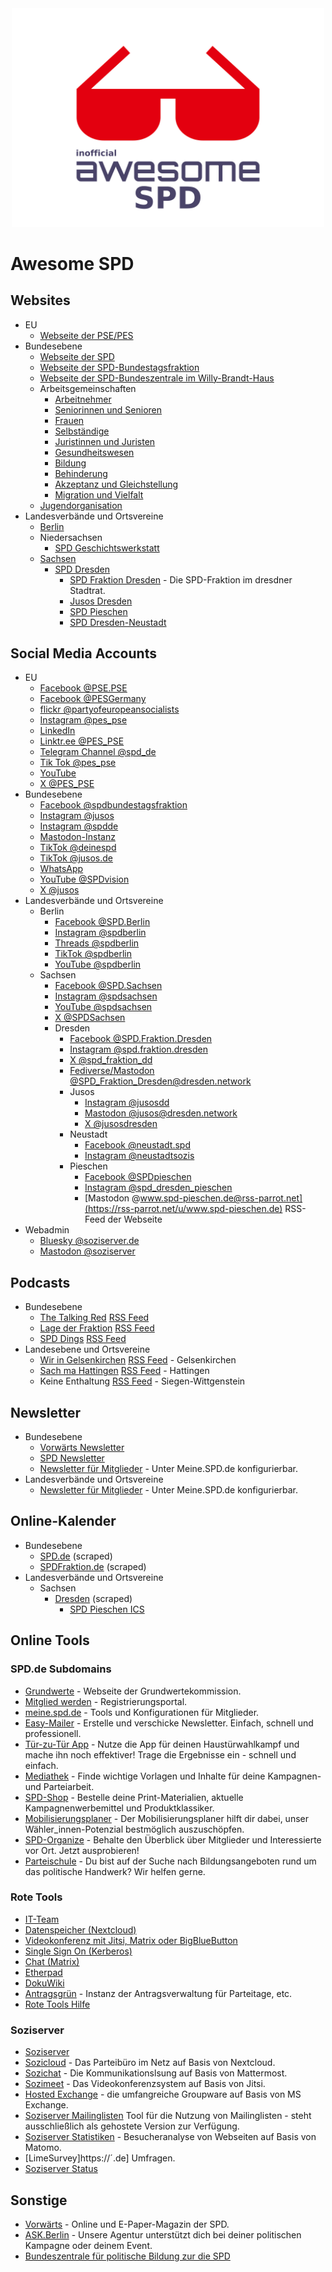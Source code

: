 <div align="center">
 <div>
  <img width="500" src="media/logo.svg" alt="Awesome SPD">
  <br>
 </div>
</div>

# Awesome SPD


## Websites

- EU
  - [Webseite der PSE/PES](https://pes.eu/)
- Bundesebene
  - [Webseite der SPD](https://spd.de)
  - [Webseite der SPD-Bundestagsfraktion](https://www.spdfraktion.de/)
  - [Webseite der SPD-Bundeszentrale im Willy-Brandt-Haus](https://www.willy-brandt-haus.de/)
  - Arbeitsgemeinschaften
    - [Arbeitnehmer](https://afa.spd.de/)
    - [Seniorinnen und Senioren](https://60plus.spd.de/)
    - [Frauen](https://frauen.spd.de/)
    - [Selbständige](https://ags.spd.de/)
    - [Juristinnen und Juristen](https://asj.spd.de/)
    - [Gesundheitswesen](https://asg.spd.de/)
    - [Bildung](https://afb.spd.de/)
    - [Behinderung](https://selbstaktiv.spd.de/)
    - [Akzeptanz und Gleichstellung](https://spdqueer.spd.de/)
    - [Migration und Vielfalt](https://vielfalt.spd.de)
  - [Jugendorganisation](https://www.jusos.de/)
- Landesverbände und Ortsvereine
  - [Berlin](https://spd.berlin)
  - Niedersachsen
    - [SPD Geschichtswerkstatt](https://www.spd-geschichtswerkstatt.de)
  - [Sachsen](https://sachsenspd.de)
    - [SPD Dresden](https://www.spd-dresden.de)
        - [SPD Fraktion Dresden](https://spd-fraktion-dresden.de/) - Die SPD-Fraktion im dresdner Stadtrat.
        - [Jusos Dresden](https://dresden.jusos.info/)
        - [SPD Pieschen](https://www.spd-pieschen.de/)
        - [SPD Dresden-Neustadt](https://spd-dresden-neustadt.de/)


## Social Media Accounts

- EU
  - [Facebook @PSE.PSE](https://www.facebook.com/PES.PSE/)
  - [Facebook @PESGermany](https://www.facebook.com/PESGermany)
  - [flickr @partyofeuropeansocialists](https://flickr.com/photos/partyofeuropeansocialists/)
  - [Instagram @pes_pse](https://www.instagram.com/pes_pse/)
  - [LinkedIn](https://www.linkedin.com/company/979780/admin/)
  - [Linktr.ee @PES_PSE](https://linktr.ee/pes_pse)
  - [Telegram Channel @spd_de](https://t.me/s/spd_de)
  - [Tik Tok @pes_pse](https://www.tiktok.com/@pes_pse)
  - [YouTube](https://www.youtube.com/channel/UCDQw4C8Af4cpaASzCMQ4v7A)
  - [X @PES_PSE](https://x.com/PES_PSE)
- Bundesebene
  - [Facebook @spdbundestagsfraktion](https://www.facebook.com/spdbundestagsfraktion/)
  - [Instagram @jusos](https://www.instagram.com/jusos/)
  - [Instagram @spdde](https://www.instagram.com/spdde/)
  - [Mastodon-Instanz](https://spd.social)
  - [TikTok @deinespd](https://www.tiktok.com/@deinespd)
  - [TikTok @jusos.de](https://www.tiktok.com/@jusos.de)
  - [WhatsApp](https://www.spd.de/whatsapp)
  - [YouTube @SPDvision](https://www.youtube.com/user/SPDvision)
  - [X @jusos](https://x.com/jusos)
- Landesverbände und Ortsvereine
  - Berlin
    - [Facebook @SPD.Berlin](https://www.facebook.com/SPD.Berlin)
    - [Instagram @spdberlin](https://www.instagram.com/spdberlin/)
    - [Threads @spdberlin](https://www.threads.net/@spdberlin)
    - [TikTok @spdberlin](https://www.tiktok.com/@spdberlin)
    - [YouTube @spdberlin](https://www.youtube.com/spdberlin)
  - Sachsen
    - [Facebook @SPD.Sachsen](https://www.facebook.com/SPD.Sachsen)
    - [Instagram @spdsachsen](https://www.instagram.com/spdsachsen/)
    - [YouTube @spdsachsen](https://www.youtube.com/user/spdsachsen)
    - [X @SPDSachsen](https://x.com/SPDSachsen)
    - Dresden
      - [Facebook @SPD.Fraktion.Dresden](https://www.facebook.com/SPD.Fraktion.Dresden)
      - [Instagram @spd.fraktion.dresden](https://instagram.com/spd.fraktion.dresden)
      - [X @spd_fraktion_dd](https://x.com/spd_fraktion_dd)
      - [Fediverse/Mastodon @SPD_Fraktion_Dresden@dresden.network](https://dresden.network/@SPD_Fraktion_Dresden)
      - Jusos
        - [Instagram @jusosdd](https://www.instagram.com/jusosdd/)
        - [Mastodon @jusos@dresden.network](https://dresden.network/@jusos)
        - [X @jusosdresden](https://x.com/jusosdresden)
      - Neustadt
        - [Facebook @neustadt.spd](https://www.facebook.com/neustadt.spd/)
        - [Instagram @neustadtsozis](https://www.instagram.com/neustadtsozis/)
      - Pieschen
        - [Facebook @SPDpieschen](https://www.facebook.com/SPDpieschen)
        - [Instagram @spd_dresden_pieschen](https://www.instagram.com/spd_dresden_pieschen/)
        - [Mastodon @www.spd-pieschen.de@rss-parrot.net](https://rss-parrot.net/u/www.spd-pieschen.de) RSS-Feed der Webseite
- Webadmin
  - [Bluesky @soziserver.de](https://bsky.app/profile/soziserver.de)
  - [Mastodon @soziserver](https://unaone.social/@soziserver)


## Podcasts

- Bundesebene
    - [The Talking Red](https://www.spd.de/aktuelles/the-talking-red) [RSS Feed](https://anchor.fm/s/12ad5e78/podcast/rss)
    - [Lage der Fraktion](https://www.spdfraktion.de/node/4978328) [RSS Feed](https://www.spdfraktion.de/node/4978328/podcast)
    - [SPD Dings](https://vorwaerts.de/podcasts) [RSS Feed](https://anchor.fm/s/58b95fd4/podcast/rss)
- Landesebene und Ortsvereine
  - [Wir in Gelsenkirchen](https://7glwbq.podcaster.de/) [RSS Feed](https://7glwbq.podcaster.de/spdwiringelsenkirchen.rss) - Gelsenkirchen
  - [Sach ma Hattingen](https://www.spd-hattingen.de/podcast/) [RSS Feed](https://www.spd-hattingen.de/feed/mp3/) - Hattingen
  - Keine Enthaltung [RSS Feed](https://spd.podcaster.de/keine-enthaltung.rss) - Siegen-Wittgenstein


## Newsletter

- Bundesebene
    - [Vorwärts Newsletter](https://subscribe.newsletter2go.com/?n2g=nyd6hjhf-rhoab74n-14op)
    - [SPD Newsletter](https://www.spd.de/newsletter)
    - [Newsletter für Mitglieder](https://meine.spd.de) - Unter Meine.SPD.de konfigurierbar.
- Landesverbände und Ortsvereine
    - [Newsletter für Mitglieder](https://meine.spd.de) - Unter Meine.SPD.de konfigurierbar.


## Online-Kalender

- Bundesebene
  - [SPD.de](https://raw.githubusercontent.com/public-spd/spd-ics/refs/heads/main/ics/spd-de.ics) (scraped)
  - [SPDFraktion.de](https://raw.githubusercontent.com/public-spd/spd-ics/refs/heads/main/ics/spdfraktion-de.ics) (scraped)
- Landesverbände und Ortsvereine
  - Sachsen
    - [Dresden](https://raw.githubusercontent.com/public-spd/spd-ics/refs/heads/main/ics/spd-dresden-de.ics) (scraped)
      - [SPD Pieschen ICS](https://calendar.google.com/calendar/ical/r2oqimffjc5u7uhbuvshfvnil4%40group.calendar.google.com/public/basic.ics)


## Online Tools

### SPD.de Subdomains

- [Grundwerte](https://grundwertekommission.spd.de/grundwerte/) - Webseite der Grundwertekommission.
- [Mitglied werden](https://mitgliedwerden.spd.de/) - Registrierungsportal.
- [meine.spd.de](https://meine.spd.de/) - Tools und Konfigurationen für Mitglieder.
- [Easy-Mailer](https://mailer.spd.de/) - Erstelle und verschicke Newsletter. Einfach, schnell und professionell.
- [Tür-zu-Tür App](https://tzt.spd.de/app/#/welcome) - Nutze die App für deinen Haustürwahlkampf und mache ihn noch effektiver! Trage die Ergebnisse ein - schnell und einfach.
- [Mediathek](https://mediathek.spd.de/) - Finde wichtige Vorlagen und Inhalte für deine Kampagnen- und Parteiarbeit.
- [SPD-Shop](https://shop.spd.de/) - Bestelle deine Print-Materialien, aktuelle Kampagnenwerbemittel und Produktklassiker.
- [Mobilisierungsplaner](https://mobilisierungsplaner.spd.de/) - Der Mobilisierungsplaner hilft dir dabei, unser Wähler_innen-Potenzial bestmöglich auszuschöpfen.
- [SPD-Organize](https://organize.spd.de/) - Behalte den Überblick über Mitglieder und Interessierte vor Ort. Jetzt ausprobieren!
- [Parteischule](https://parteischule.spd.de/) - Du bist auf der Suche nach Bildungsangeboten rund um das politische Handwerk? Wir helfen gerne.


### Rote Tools

- [IT-Team](https://rotes.team/)
- [Datenspeicher (Nextcloud)](https://cloud.rote.tools/)
- [Videokonferenz mit Jitsi, Matrix oder BigBlueButton](https://cloud.rote.tools/)
- [Single Sign On (Kerberos)](https://gruppen.rote.tools/)
- [Chat (Matrix)](https://chat.rote.tools/)
- [Etherpad](https://pad.rote.tools/)
- [DokuWiki](https://wiki.rotes.team/)
- [Antragsgrün](https://antrag.jusos.info) - Instanz der Antragsverwaltung für Parteitage, etc.
- [Rote Tools Hilfe](https://hilfe.rote.tools/)


### Soziserver

- [Soziserver](https://www.soziserver.de)
- [Sozicloud](https://www.soziserver.de/sozicloud/) - Das Parteibüro im Netz auf Basis von Nextcloud.
- [Sozichat](https://www.soziserver.de/sozichat/) - Die Kommunikationslsung auf Basis von Mattermost.
- [Sozimeet](https://www.soziserver.de/sozimeet/) - Das Videokonferenzsystem auf Basis von Jitsi.
- [Hosted Exchange](https://www.soziserver.de/hosted-exchange/) - die umfangreiche Groupware auf Basis von MS Exchange.
- [Soziserver Mailinglisten](https://www.soziserver.de/soziserver-mailinglisten/) Tool für die Nutzung von Mailinglisten - steht ausschließlich als gehostete Version zur Verfügung.
- [Soziserver Statistiken](https://www.soziserver.de/soziserver-statistiken/) - Besucheranalyse von Webseiten auf Basis von Matomo.
- [LimeSurvey]https://´.de] Umfragen.
- [Soziserver Status](https://www.soziserver-status.de)


## Sonstige

- [Vorwärts](https://vorwaerts.de/) - Online und E-Paper-Magazin der SPD.
- [ASK.Berlin](https://www.ask-berlin.de/) - Unsere Agentur unterstützt dich bei deiner politischen Kampagne oder deinem Event.
- [Bundeszentrale für politische Bildung zur die SPD](https://www.bpb.de/themen/parteien/parteien-in-deutschland/spd/)
